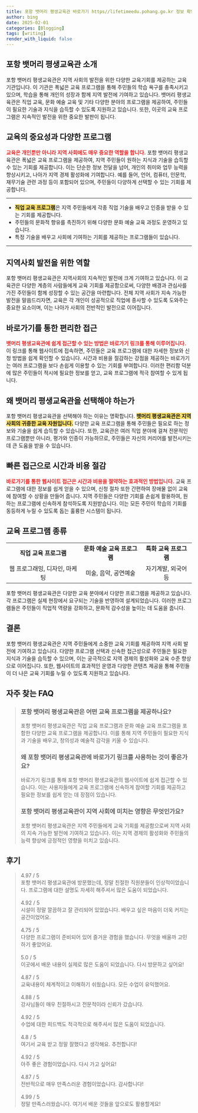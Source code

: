```yaml
---
title: 포항 뱃머리 평생교육관 바로가기 https//lifetimeedu.pohang.go.kr 정보 확인
author: bing
date: 2025-02-01
categories: [Blogging]
tags: [writing]
render_with_liquid: false
---
```



<h2 id='포항 뱃머리 평생교육관 소개'>포항 뱃머리 평생교육관 소개</h2>

<p>포항 뱃머리 평생교육관은 지역 사회의 발전을 위한 다양한 교육기회를 제공하는 교육 기관입니다. 이 기관은 폭넓은 교육 프로그램을 통해 주민들의 학습 욕구를 충족시키고 있으며, 학습을 통해 개인의 성장과 함께 지역 발전에 기여하고 있습니다. 뱃머리 평생교육관은 직업 교육, 문화 예술 교육 및 기타 다양한 분야의 프로그램을 제공하여, 주민들이 필요한 기술과 지식을 습득할 수 있도록 지원하고 있습니다. 또한, 이곳의 교육 프로그램은 지속적인 발전을 위한 중요한 발판이 됩니다.</p>

<h2 id='교육의 중요성과 프로그램'>교육의 중요성과 다양한 프로그램</h2>

<p><b><span style="color: #ee2323;">교육은 개인뿐만 아니라 지역 사회에도 매우 중요한 역할을 합니다.</span></b> 포항 뱃머리 평생교육관은 폭넓은 교육 프로그램을 제공하여,  지역 주민들이 원하는 지식과 기술을 습득할 수 있는 기회를 제공합니다. 이는 단순한 정보 전달을 넘어, 개인의 취미와 업무 능력을 향상시키고, 나아가 지역 경제 활성화에 기여합니다. 예를 들어, 언어, 컴퓨터, 인문학, 재무기술 관련 과정 등이 포함되어 있으며, 주민들이 다양하게 선택할 수 있는 기회를 제공합니다.</p>

<hr />

<ul>
    <li><b><span style="background-color: #ffe066;">직업 교육 프로그램</span></b>은 지역 주민들에게 각종 직업 기술을 배우고 인증을 받을 수 있는 기회를 제공합니다.</li>
    <li>주민들의 문화적 향유를 촉진하기 위해 다양한 문화 예술 교육 과정도 운영하고 있습니다.</li>
    <li>특정 기술을 배우고 사회에 기여하는 기회를 제공하는 프로그램들이 있습니다.</li>
</ul>

<hr />

<h2 id='지역사회 발전을 위한 역할'>지역사회 발전을 위한 역할</h2>

<p>포항 뱃머리 평생교육관은 지역사회의 지속적인 발전에 크게 기여하고 있습니다. 이 교육관은 다양한 계층의 사람들에게 교육 기회를 제공함으로써, 다양한 배경과 관심사를 가진 주민들이 함께 성장할 수 있는 공간을 마련합니다. 전체 지역 사회가 지속 가능한 발전을 말씀드리자면, 교육은 각 개인이 성공적으로 직업에 종사할 수 있도록 도와주는 중요한 요소이며, 이는 나아가 사회의 전반적인 발전으로 이어집니다.</p>

<h2 id='바로가기를 통한 편리한 접근'>바로가기를 통한 편리한 접근</h2>

<p><b><span style="color: #ee2323;">뱃머리 평생교육관에 쉽게 접근할 수 있는 방법은 바로가기 링크를 통해 이루어집니다.</span></b> 이 링크를 통해 웹사이트에 접속하면, 주민들은 교육 프로그램에 대한 자세한 정보와 신청 방법을 쉽게 확인할 수 있습니다. 시간과 비용을 절감하는 강점을 제공하는 바로가기는 여러 프로그램을 보다 손쉽게 이용할 수 있는 기회를 부여합니다. 이러한 편리함 덕분에 많은 주민들이 적시에 필요한 정보를 얻고, 교육 프로그램에 적극 참여할 수 있게 됩니다.</p>

<h2 id='왜 뱃머리 평생교육관을 선택해야 하는가'>왜 뱃머리 평생교육관을 선택해야 하는가</h2>

<p>포항 뱃머리 평생교육관을 선택해야 하는 이유는 명확합니다. <b><span style="background-color: #ffe066;">뱃머리 평생교육관은 지역 사회의 귀중한 교육 자원입니다.</span></b> 다양한 교육 프로그램을 통해 주민들은 필요로 하는 정보와 기술을 쉽게 습득할 수 있습니다. 또한, 교육관은 여러 직업 분야에 걸쳐 전문적인 프로그램뿐만 아니라, 평가와 인증이 가능하므로, 주민들은 자신의 커리어를 발전시키는 데 큰 도움을 받을 수 있습니다.</p>

<h2 id='빠른 접근으로 시간과 비용 절감'>빠른 접근으로 시간과 비용 절감</h2>

<p><b><span style="color: #ee2323;">바로가기를 통한 웹사이트 접근은 시간과 비용을 절약하는 효과적인 방법입니다.</span></b> 교육 프로그램에 대한 정보를 쉽게 얻을 수 있으며, 신청 절차 또한 간편하여 장애물 없이 교육에 참여할 수 상황을 만들어 줍니다. 지역 주민들은 다양한 기회를 손쉽게 활용하여, 원하는 프로그램에 신속하게 참석하도록 지원받습니다. 이는 모든 주민이 학습의 기회를 동등하게 누릴 수 있도록 돕는 훌륭한 시스템이 됩니다.</p>

<h2 id='교육 프로그램 종류'>교육 프로그램 종류</h2>

<table>
    <tr>
        <td style="text-align: center; height: 17px;"><b>직업 교육 프로그램</b></td>
        <td style="text-align: center; height: 17px;"><b>문화 예술 교육 프로그램</b></td>
        <td style="text-align: center; height: 17px;"><b>특화 교육 프로그램</b></td>
    </tr>
    <tr>
        <td style="text-align: center; height: 17px;">웹 프로그래밍, 디자인, 마케팅</td>
        <td style="text-align: center; height: 17px;">미술, 음악, 공연예술</td>
        <td style="text-align: center; height: 17px;">자기계발, 외국어 등</td>
    </tr>
</table>

<p>포항 뱃머리 평생교육관은 다양한 교육 분야에서 다양한 프로그램을 제공하고 있습니다. 각 프로그램은 실제 현장에서 요구되는 기술을 반영하여 설계되었습니다. 이러한 프로그램들은 주민들이 직업적 역량을 강화하고, 문화적 감수성을 높이는 데 도움을 줍니다.</p>

<h2 id='결론'>결론</h2>

<p>포항 뱃머리 평생교육관은 지역 주민들에게 소중한 교육 기회를 제공하여 지역 사회 발전에 기여하고 있습니다. 다양한 프로그램 선택과 신속한 접근성으로 주민들은 필요한 지식과 기술을 습득할 수 있으며, 이는 궁극적으로 지역 경제의 활성화와 교육 수준 향상으로 이어집니다. 또한, 웹사이트의 효과적인 운영과 다양한 콘텐츠 제공을 통해 주민들이 더 나은 교육 기회를 누릴 수 있도록 지원하고 있습니다.</p>


<h2 id='자주_찾는_FAQ'>자주 찾는 FAQ</h2>
<div itemscope="" itemtype="https://schema.org/FAQPage"> 
<blockquote> 
<div itemscope="" itemprop="mainEntity" itemtype="https://schema.org/Question"> 
<h3 itemprop="name">포항 뱃머리 평생교육관은 어떤 교육 프로그램을 제공하나요?</h3> 
<div itemscope="" itemprop="acceptedAnswer" itemtype="https://schema.org/Answer"> 
<span itemprop="text"> 
<p>포항 뱃머리 평생교육관은 직업 교육 프로그램과 문화 예술 교육 프로그램을 포함한 다양한 교육 프로그램을 제공합니다. 이를 통해 지역 주민들이 필요한 지식과 기술을 배우고, 창의성과 예술적 감각을 키울 수 있습니다.</p> 
</span> 
</div> 
</div> 

<div itemscope="" itemprop="mainEntity" itemtype="https://schema.org/Question"> 
<h3 itemprop="name">왜 포항 뱃머리 평생교육관에 바로가기 링크를 사용하는 것이 좋은가요?</h3> 
<div itemscope="" itemprop="acceptedAnswer" itemtype="https://schema.org/Answer"> 
<span itemprop="text"> 
<p>바로가기 링크를 통해 포항 뱃머리 평생교육관의 웹사이트에 쉽게 접근할 수 있습니다. 이는 사용자들에게 교육 프로그램에 신속하게 참여할 기회를 제공하고 필요한 정보를 쉽게 얻는 데 장점이 있습니다.</p> 
</span> 
</div> 
</div> 

<div itemscope="" itemprop="mainEntity" itemtype="https://schema.org/Question"> 
<h3 itemprop="name">포항 뱃머리 평생교육관이 지역 사회에 미치는 영향은 무엇인가요?</h3> 
<div itemscope="" itemprop="acceptedAnswer" itemtype="https://schema.org/Answer"> 
<span itemprop="text"> 
<p>포항 뱃머리 평생교육관은 지역 주민들에게 교육 기회를 제공함으로써 지역 사회의 지속 가능한 발전에 기여하고 있습니다. 이는 지역 경제의 활성화와 주민들의 능력 향상에 긍정적인 영향을 미치고 있습니다.</p> 
</span> 
</div> 
</div> 

</blockquote> 
</div>
<h2 id='후기'>후기</h2>
<div itemscope itemtype="https://schema.org/Product">
  <blockquote>
  <div itemprop="review" itemscope itemtype="https://schema.org/Review">
      <div itemprop="reviewRating" itemscope itemtype="https://schema.org/Rating"> <span itemprop="ratingValue">4.97</span> / <span itemprop="bestRating">5</span> </div>
      <span itemprop="reviewBody">포항 뱃머리 평생교육관에 방문했는데, 정말 친절한 직원분들이 인상적이었습니다. 프로그램에 대한 설명도 자세히 해주셔서 많은 도움이 되었습니다.</span>
  </div>
  <br>
  <div itemprop="review" itemscope itemtype="https://schema.org/Review">
      <div itemprop="reviewRating" itemscope itemtype="https://schema.org/Rating"> <span itemprop="ratingValue">4.92</span> / <span itemprop="bestRating">5</span> </div>
      <span itemprop="reviewBody">시설이 정말 깔끔하고 잘 관리되어 있었습니다. 배우고 싶은 마음이 더욱 커지는 공간이었어요.</span>
  </div>
  <br>
  <div itemprop="review" itemscope itemtype="https://schema.org/Review">
      <div itemprop="reviewRating" itemscope itemtype="https://schema.org/Rating"> <span itemprop="ratingValue">4.75</span> / <span itemprop="bestRating">5</span> </div>
      <span itemprop="reviewBody">다양한 프로그램이 준비되어 있어 즐거운 경험을 했습니다. 무엇을 배울까 고민하기 좋았어요.</span>
  </div>
  <br>
  <div itemprop="review" itemscope itemtype="https://schema.org/Review">
      <div itemprop="reviewRating" itemscope itemtype="https://schema.org/Rating"> <span itemprop="ratingValue">5.0</span> / <span itemprop="bestRating">5</span> </div>
      <span itemprop="reviewBody">이곳에서 배운 내용이 실제로 많은 도움이 되었습니다. 다시 방문하고 싶어요!</span>
  </div>
  <br>
  <div itemprop="review" itemscope itemtype="https://schema.org/Review">
      <div itemprop="reviewRating" itemscope itemtype="https://schema.org/Rating"> <span itemprop="ratingValue">4.87</span> / <span itemprop="bestRating">5</span> </div>
      <span itemprop="reviewBody">교육내용이 체계적이고 이해하기 쉬웠습니다. 모든 수업이 유익했어요.</span>
  </div>
  <br>
  <div itemprop="review" itemscope itemtype="https://schema.org/Review">
      <div itemprop="reviewRating" itemscope itemtype="https://schema.org/Rating"> <span itemprop="ratingValue">4.88</span> / <span itemprop="bestRating">5</span> </div>
      <span itemprop="reviewBody">강사님들이 매우 친절하시고 전문적이라 신뢰가 갔습니다.</span>
  </div>
  <br>
  <div itemprop="review" itemscope itemtype="https://schema.org/Review">
      <div itemprop="reviewRating" itemscope itemtype="https://schema.org/Rating"> <span itemprop="ratingValue">4.92</span> / <span itemprop="bestRating">5</span> </div>
      <span itemprop="reviewBody">수업에 대한 피드백도 적극적으로 해주셔서 많은 도움이 되었습니다.</span>
  </div>
  <br>
  <div itemprop="review" itemscope itemtype="https://schema.org/Review">
      <div itemprop="reviewRating" itemscope itemtype="https://schema.org/Rating"> <span itemprop="ratingValue">4.8</span> / <span itemprop="bestRating">5</span> </div>
      <span itemprop="reviewBody">여기서 교육 받고 정말 잘했다고 생각해요. 추천합니다!</span>
  </div>
  <br>
  <div itemprop="review" itemscope itemtype="https://schema.org/Review">
      <div itemprop="reviewRating" itemscope itemtype="https://schema.org/Rating"> <span itemprop="ratingValue">4.92</span> / <span itemprop="bestRating">5</span> </div>
      <span itemprop="reviewBody">아주 좋은 경험이었습니다. 다시 가고 싶어요!</span>
  </div>
  <br>
  <div itemprop="review" itemscope itemtype="https://schema.org/Review">
      <div itemprop="reviewRating" itemscope itemtype="https://schema.org/Rating"> <span itemprop="ratingValue">4.87</span> / <span itemprop="bestRating">5</span> </div>
      <span itemprop="reviewBody">전반적으로 매우 만족스러운 경험이었습니다. 감사합니다!</span>
  </div>
  <br>
  <div itemprop="review" itemscope itemtype="https://schema.org/Review">
      <div itemprop="reviewRating" itemscope itemtype="https://schema.org/Rating"> <span itemprop="ratingValue">4.99</span> / <span itemprop="bestRating">5</span> </div>
      <span itemprop="reviewBody">정말 만족스러웠습니다. 여기서 배운 것들을 앞으로도 활용할게요!</span>
  </div>
  </blockquote>
</div>
